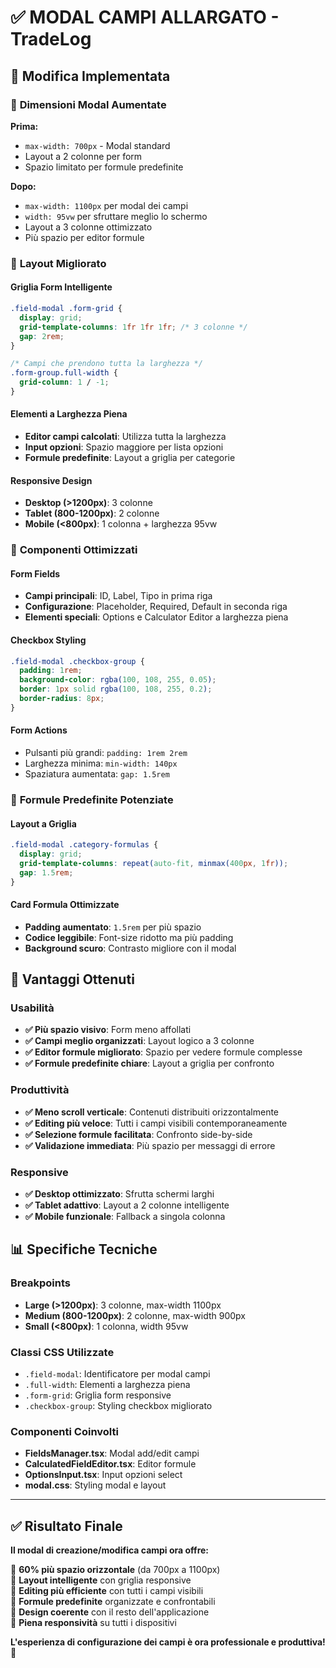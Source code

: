 # ✅ MODAL CAMPI ALLARGATO - TradeLog

## 🎯 Modifica Implementata

### 📏 **Dimensioni Modal Aumentate**

**Prima:**
- `max-width: 700px` - Modal standard
- Layout a 2 colonne per form
- Spazio limitato per formule predefinite

**Dopo:**
- `max-width: 1100px` per modal dei campi
- `width: 95vw` per sfruttare meglio lo schermo
- Layout a 3 colonne ottimizzato
- Più spazio per editor formule

### 🎨 **Layout Migliorato**

#### **Griglia Form Intelligente**
```css
.field-modal .form-grid {
  display: grid;
  grid-template-columns: 1fr 1fr 1fr; /* 3 colonne */
  gap: 2rem;
}

/* Campi che prendono tutta la larghezza */
.form-group.full-width {
  grid-column: 1 / -1;
}
```

#### **Elementi a Larghezza Piena**
- **Editor campi calcolati**: Utilizza tutta la larghezza
- **Input opzioni**: Spazio maggiore per lista opzioni
- **Formule predefinite**: Layout a griglia per categorie

#### **Responsive Design**
- **Desktop (>1200px)**: 3 colonne
- **Tablet (800-1200px)**: 2 colonne  
- **Mobile (<800px)**: 1 colonna + larghezza 95vw

### 🔧 **Componenti Ottimizzati**

#### **Form Fields**
- **Campi principali**: ID, Label, Tipo in prima riga
- **Configurazione**: Placeholder, Required, Default in seconda riga
- **Elementi speciali**: Options e Calculator Editor a larghezza piena

#### **Checkbox Styling**
```css
.field-modal .checkbox-group {
  padding: 1rem;
  background-color: rgba(100, 108, 255, 0.05);
  border: 1px solid rgba(100, 108, 255, 0.2);
  border-radius: 8px;
}
```

#### **Form Actions**
- Pulsanti più grandi: `padding: 1rem 2rem`
- Larghezza minima: `min-width: 140px`
- Spaziatura aumentata: `gap: 1.5rem`

### 📐 **Formule Predefinite Potenziate**

#### **Layout a Griglia**
```css
.field-modal .category-formulas {
  display: grid;
  grid-template-columns: repeat(auto-fit, minmax(400px, 1fr));
  gap: 1.5rem;
}
```

#### **Card Formula Ottimizzate**
- **Padding aumentato**: `1.5rem` per più spazio
- **Codice leggibile**: Font-size ridotto ma più padding
- **Background scuro**: Contrasto migliore con il modal

## 🚀 **Vantaggi Ottenuti**

### **Usabilità**
- **✅ Più spazio visivo**: Form meno affollati
- **✅ Campi meglio organizzati**: Layout logico a 3 colonne
- **✅ Editor formule migliorato**: Spazio per vedere formule complesse
- **✅ Formule predefinite chiare**: Layout a griglia per confronto

### **Produttività**
- **✅ Meno scroll verticale**: Contenuti distribuiti orizzontalmente
- **✅ Editing più veloce**: Tutti i campi visibili contemporaneamente
- **✅ Selezione formule facilitata**: Confronto side-by-side
- **✅ Validazione immediata**: Più spazio per messaggi di errore

### **Responsive**
- **✅ Desktop ottimizzato**: Sfrutta schermi larghi
- **✅ Tablet adattivo**: Layout a 2 colonne intelligente
- **✅ Mobile funzionale**: Fallback a singola colonna

## 📊 **Specifiche Tecniche**

### **Breakpoints**
- **Large (>1200px)**: 3 colonne, max-width 1100px
- **Medium (800-1200px)**: 2 colonne, max-width 900px
- **Small (<800px)**: 1 colonna, width 95vw

### **Classi CSS Utilizzate**
- `.field-modal`: Identificatore per modal campi
- `.full-width`: Elementi a larghezza piena
- `.form-grid`: Griglia form responsive
- `.checkbox-group`: Styling checkbox migliorato

### **Componenti Coinvolti**
- **FieldsManager.tsx**: Modal add/edit campi
- **CalculatedFieldEditor.tsx**: Editor formule
- **OptionsInput.tsx**: Input opzioni select
- **modal.css**: Styling modal e layout

---

## ✅ **Risultato Finale**

**Il modal di creazione/modifica campi ora offre:**

🔹 **60% più spazio orizzontale** (da 700px a 1100px)  
🔹 **Layout intelligente** con griglia responsive  
🔹 **Editing più efficiente** con tutti i campi visibili  
🔹 **Formule predefinite** organizzate e confrontabili  
🔹 **Design coerente** con il resto dell'applicazione  
🔹 **Piena responsività** su tutti i dispositivi  

**L'esperienza di configurazione dei campi è ora professionale e produttiva!** 🎉
